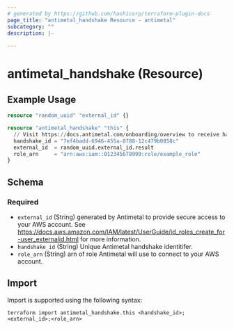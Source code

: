 ```yaml
---
# generated by https://github.com/hashicorp/terraform-plugin-docs
page_title: "antimetal_handshake Resource - antimetal"
subcategory: ""
description: |-
  
---
```


# antimetal_handshake (Resource)



## Example Usage

```terraform
resource "random_uuid" "external_id" {}

resource "antimetal_handshake" "this" {
  // Visit https://docs.antimetal.com/onboarding/overview to receive handshake_id
  handshake_id = "7ef4badd-6946-455a-8788-12c479b0858c"
  external_id  = random_uuid.external_id.result
  role_arn     = "arn:aws:iam::012345678999:role/example_role"
}
```

<!-- schema generated by tfplugindocs -->
## Schema

### Required

- `external_id` (String) generated by Antimetal to provide secure access to your AWS account. See https://docs.aws.amazon.com/IAM/latest/UserGuide/id_roles_create_for-user_externalid.html for more information.
- `handshake_id` (String) Unique Antimetal handshake identitifer.
- `role_arn` (String) arn of role Antimetal will use to connect to your AWS account.

## Import

Import is supported using the following syntax:

```shell
terraform import antimetal_handshake.this <handshake_id>;<external_id>;<role_arn>
```
